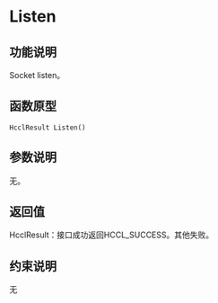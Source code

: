 # Listen<a name="ZH-CN_TOPIC_0000001994467420"></a>

## 功能说明<a name="zh-cn_topic_0000001956458613_section2079mcpsimp"></a>

Socket listen。

## 函数原型<a name="zh-cn_topic_0000001956458613_section2076mcpsimp"></a>

```
HcclResult Listen()
```

## 参数说明<a name="zh-cn_topic_0000001956458613_section2082mcpsimp"></a>

无。

## 返回值<a name="zh-cn_topic_0000001956458613_section2085mcpsimp"></a>

HcclResult：接口成功返回HCCL\_SUCCESS。其他失败。

## 约束说明<a name="zh-cn_topic_0000001956458613_section2088mcpsimp"></a>

无

